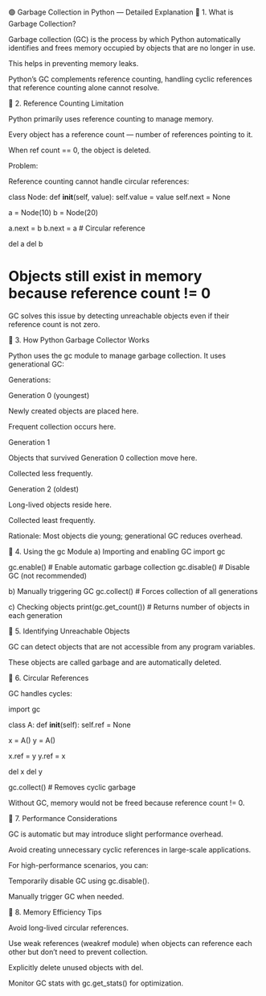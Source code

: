 🟢 Garbage Collection in Python — Detailed Explanation
🔹 1. What is Garbage Collection?

Garbage collection (GC) is the process by which Python automatically identifies and frees memory occupied by objects that are no longer in use.

This helps in preventing memory leaks.

Python’s GC complements reference counting, handling cyclic references that reference counting alone cannot resolve.

🔹 2. Reference Counting Limitation

Python primarily uses reference counting to manage memory.

Every object has a reference count — number of references pointing to it.

When ref count == 0, the object is deleted.

Problem:

Reference counting cannot handle circular references:

class Node:
    def __init__(self, value):
        self.value = value
        self.next = None

a = Node(10)
b = Node(20)

a.next = b
b.next = a   # Circular reference

del a
del b
# Objects still exist in memory because reference count != 0


GC solves this issue by detecting unreachable objects even if their reference count is not zero.

🔹 3. How Python Garbage Collector Works

Python uses the gc module to manage garbage collection. It uses generational GC:

Generations:

Generation 0 (youngest)

Newly created objects are placed here.

Frequent collection occurs here.

Generation 1

Objects that survived Generation 0 collection move here.

Collected less frequently.

Generation 2 (oldest)

Long-lived objects reside here.

Collected least frequently.

Rationale: Most objects die young; generational GC reduces overhead.

🔹 4. Using the gc Module
a) Importing and enabling GC
import gc

gc.enable()   # Enable automatic garbage collection
gc.disable()  # Disable GC (not recommended)

b) Manually triggering GC
gc.collect()  # Forces collection of all generations

c) Checking objects
print(gc.get_count())  # Returns number of objects in each generation

🔹 5. Identifying Unreachable Objects

GC can detect objects that are not accessible from any program variables.

These objects are called garbage and are automatically deleted.

🔹 6. Circular References

GC handles cycles:

import gc

class A:
    def __init__(self):
        self.ref = None

x = A()
y = A()

x.ref = y
y.ref = x

del x
del y

gc.collect()  # Removes cyclic garbage


Without GC, memory would not be freed because reference count != 0.

🔹 7. Performance Considerations

GC is automatic but may introduce slight performance overhead.

Avoid creating unnecessary cyclic references in large-scale applications.

For high-performance scenarios, you can:

Temporarily disable GC using gc.disable().

Manually trigger GC when needed.

🔹 8. Memory Efficiency Tips

Avoid long-lived circular references.

Use weak references (weakref module) when objects can reference each other but don’t need to prevent collection.

Explicitly delete unused objects with del.

Monitor GC stats with gc.get_stats() for optimization.